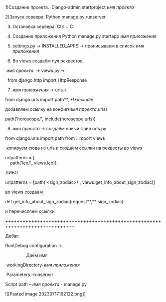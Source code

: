 1)Создание проекта.  Django-admin startproject *имя проекта*

2)Запуск сервера. Python manage.py runserver

3) Остановка сервера. Ctrl + C

4) Создание приложения Python manage.py startapp *имя приложения*

5) settings.py -> INSTALLED_APPS -> прописываем в список *имя приложения*

6) Во views создаём пул реквестов.

 *имя проекта*  -> views.py ->

  from django.http import HttpResponse

7) *имя приложения* -> urls->

from django.urls import path**, *!**include!*

добавляем ссылку на конфиг(*имя проекта*.urls)

path('horoscope/'**,** include(horoscope.urls))

8) *имя проекта* -> создаём новый файл urls.py

from django.urls import path
from . import views

 копируем сюда из urls и создаём ссылки на реквесты во views

urlpatterns = [  
    path('leo/'**,** views.leo)]

ЛИБО

urlpatterns = [path('<sign_zodiac>/'**,** views.get_info_about_sign_zodiac)]

во views создаем

def get_info_about_sign_zodiac(request**,** sign_zodiac):

и перечисляем ссылки

++++++++++++++++++++++++++++++++++++++++++++++++++++++++++++++++++++++++++++++

Дебаг:

Run\Debug configuration ->

                 Даём имя

 workingDirectory-*имя приложения*

 Parameters –runserver

Script path – *имя проекта* - manage.py

![[Pasted image 20230717162122.png]]

